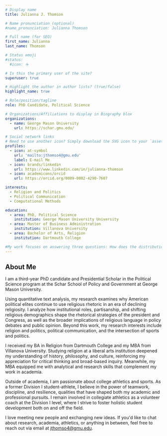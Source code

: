```yaml
---
# Display name
title: Julianna J. Thomson

# Name pronunciation (optional)
#name_pronunciation: Julianna Thomson

# Full name (for SEO)
first_name: Julianna
last_name: Thomson

# Status emoji
#status:
  #icon: ☕️

# Is this the primary user of the site?
superuser: true

# Highlight the author in author lists? (true/false)
highlight_name: true

# Role/position/tagline
role: PhD Candidate, Political Science

# Organizations/Affiliations to display in Biography blox
organizations:
  - name: George Mason University
    url: https://schar.gmu.edu/

# Social network links
# Need to use another icon? Simply download the SVG icon to your `assets/media/icons/` folder.
profiles:
  - icon: at-symbol
    url: 'mailto:jthomso4@gmu.edu'
    label: E-mail Me
  - icon: brands/linkedin
    url: https://www.linkedin.com/in/julianna-thomson
  - icon: academicons/orcid
    url: https://orcid.org/0009-0002-4290-7607

interests:
  - Religion and Politics
  - Political Communication
  - Computational Methods

education:
  - area: PhD, Political Science
    institution: George Mason University University
  - area: Master of Business Administration
    institution: Villanova University
  - area: Bachelor of Arts, Religion
    institution: Dartmouth College

#My work focuses on answering three questions: How does the distribution of public preferences impact the ability of leaders to engage in international bargaining? How do great powers navigate the relation between international orders and wars? Finally, what statistical tools can help political scientists manage data scarcity? I use formal and computational models to demonstrate the internal validity of my arguments and behavioral experiments and statistical methods to ensure their external validity.
---
```


## About Me

I am a third-year PhD candidate and Presidential Scholar in the Political Science program at the Schar School of Policy and Government at George Mason University. 

Using quantitative text analysis, my research examines why American political elites continue to use religious rhetoric in an era of declining religiosity. I analyze how institutional roles, partisanship, and shifting religious demographics shape the rhetorical strategies of the president and Congress, as well as the broader implications of religious language in policy debates and public opinion. Beyond this work, my research interests include religion and politics, political communication, and the intersection of sports and politics.

I received my BA in Religion from Dartmouth College and my MBA from Villanova University. Studying religion at a liberal arts institution deepened my understanding of history, philosophy, and culture, reinforcing my appreciation for critical thinking and broad-based inquiry. Meanwhile, my MBA equipped me with analytical and research skills that complement my work in academia. 

Outside of academia, I am passionate about college athletics and sports. As a former Division I student-athlete, I believe in the power of teamwork, discipline, and resilience, qualities that have shaped both my academic and professional pursuits. I remain involved in collegiate athletics as a volunteer coach at the Division I level, where I strive to foster holistic student development both on and off the field. 

I love meeting new people and exchanging new ideas. If you'd like to chat about research, academia, athletics, or anything in between, feel free to reach out via email at jthomso4@gmu.edu. 
